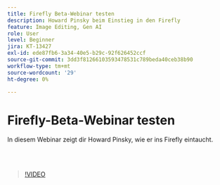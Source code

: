 ```yaml
---
title: Firefly Beta-Webinar testen
description: Howard Pinsky beim Einstieg in den Firefly
feature: Image Editing, Gen AI
role: User
level: Beginner
jira: KT-13427
exl-id: ede87fb6-3a34-40e5-b29c-92f626452ccf
source-git-commit: 3dd3f81266103593478531c789beda40ceb38b90
workflow-type: tm+mt
source-wordcount: '29'
ht-degree: 0%

---
```


# Firefly-Beta-Webinar testen

In diesem Webinar zeigt dir Howard Pinsky, wie er ins Firefly eintaucht.

<br> 

>[!VIDEO](https://video.tv.adobe.com/v/3420252?quality=12&learn=on&hidetitle=true)
